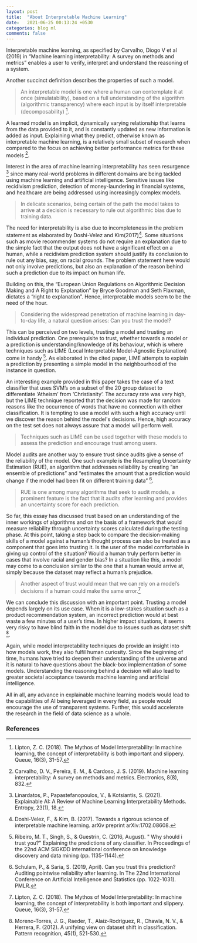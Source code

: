 ```yaml
---
layout: post
title:  "About Interpretable Machine Learning"
date:   2021-06-25 00:13:24 +0530
categories: blog ml
comments: false
---
```

Interpretable machine learning, as specified by Carvalho, Diogo V et al (2019) in “Machine learning interpretability: A survey on methods and metrics” enables a user to verify, interpret and understand the reasoning of a system. 

<!--more-->

Another succinct definition describes the properties of such a model. 


> An interpretable model is one where a human can contemplate it at once (simulatability), based on a full understanding of the algorithm (algorithmic transparency) where each input is by itself interpretable (decomposability) [^2].

A learned model is an implicit, dynamically varying relationship that learns from the data provided to it, and is constantly updated as new information is added as input. Explaining what they predict, otherwise known as interpretable machine learning, is a relatively small subset of research when compared to the focus on achieving better performance metrics for these models [^1]. 

<!--more-->

Interest in the area of machine learning interpretability has seen resurgence [^3] since many real-world problems in different domains are being tackled using machine learning and artificial intelligence. Sensitive issues like recidivism prediction, detection of money-laundering in financial systems, and healthcare are being addressed using increasingly complex models. 


> In delicate scenarios, being certain of the path the model takes to arrive at a decision is necessary to rule out algorithmic bias due to training data.


The need for interpretability is also due to incompleteness in the problem statement as elaborated by Doshi-Velez and Kim(2017)[^4]. Some situations such as movie recommender systems do not require an explanation due to the simple fact that the output does not have a significant effect on a human, while a recidivism prediction system should justify its conclusion to rule out any bias, say, on racial grounds. The problem statement here would not only involve predictions, but also an explanation of the reason behind such a prediction due to its impact on human life.

Building on this, the “European Union Regulations on Algorithmic Decision Making and A Right to Explanation” by Bryce Goodman and Seth Flaxman, dictates a “right to explanation”. Hence, interpretable models seem to be the need of the hour. 


> Considering the widespread penetration of machine learning in day-to-day life, a natural question arises: Can you trust the model? 


This can be perceived on two levels, trusting a model and trusting an individual prediction. One prerequisite to trust, whether towards a model or a prediction is understanding/knowledge of its behaviour, which is where techniques such as LIME (Local Interpretable Model-Agnostic Explanation) come in handy [^5]. As elaborated in the cited paper, LIME attempts to explain a prediction by presenting a simple model in the neighbourhood of the instance in question. 

An interesting example provided in this paper takes the case of a text classifier that uses SVM’s on a subset of the 20 group dataset to differentiate ‘Atheism’ from ‘Christianity’. The accuracy rate was very high, but the LIME technique reported that the decision was made for random reasons like the occurrence of words that have no connection with either classification. It is tempting to use a model with such a high accuracy until we discover the reason behind the model's decisions. Hence, high accuracy on the test set does not always assure that a model will perform well. 

> Techniques such as LIME can be used together with these models to assess the prediction and encourage trust among users. 

Model audits are another way to ensure trust since audits give a sense of the reliability of the model. One such example is the Resampling Uncertainty Estimation (RUE), an algorithm that addresses reliability by creating “an ensemble of predictions” and “estimates the amount that a prediction would change if the model had been fit on different training data” [^6]. 

> RUE is one among many algorithms that seek to audit models, a prominent feature is the fact that it audits after learning and provides an uncertainty score for each prediction. 

So far, this essay has discussed trust based on an understanding of the inner workings of algorithms and on the basis of a framework that would measure reliability through uncertainty scores calculated during the testing phase. At this point, taking a step back to compare the decision-making skills of a model against a human’s thought process can also be treated as a component that goes into trusting it. Is the user of the model comfortable in giving up control of the situation? Would a human truly perform better in cases that involve racial and gender bias? In a situation like this, a model may come to a conclusion similar to the one that a human would arrive at, simply because the dataset may reflect a human’s prejudice. 

> Another aspect of trust would mean that we can rely on a model’s decisions if a human could make the same error.[^2]

We can conclude this discussion with an important point. Trusting a model depends largely on its use case. When it is a low-stakes situation such as a product recommendation system, an incorrect prediction would at best waste a few minutes of a user’s time. In higher impact situations, it seems very risky to have blind faith in the model due to issues such as dataset shift [^7].  

Again, while model interpretability techniques do provide an insight into how models work, they also fulfil human curiosity. Since the beginning of time, humans have tried to deepen their understanding of the universe and it is natural to have questions about the black-box implementation of some models. Understanding the reasoning behind a decision will also lead to greater societal acceptance towards machine learning and artificial intelligence. 


All in all, any advance in explainable machine learning models would lead to the capabilities of AI being leveraged in every field, as people would encourage the use of transparent systems. Further, this would accelerate the research in the field of data science as a whole. 

### References

[^1]: Carvalho, D. V., Pereira, E. M., & Cardoso, J. S. (2019). Machine learning interpretability: A survey on methods and metrics. Electronics, 8(8), 832.
[^2]: Lipton, Z. C. (2018). The Mythos of Model Interpretability: In machine learning, the concept of interpretability is both important and slippery. Queue, 16(3), 31-57.
[^3]: Linardatos, P., Papastefanopoulos, V., & Kotsiantis, S. (2021). Explainable AI: A Review of Machine Learning Interpretability Methods. Entropy, 23(1), 18.

[^4]: Doshi-Velez, F., & Kim, B. (2017). Towards a rigorous science of interpretable machine learning. arXiv preprint arXiv:1702.08608.
[^5]: Ribeiro, M. T., Singh, S., & Guestrin, C. (2016, August). " Why should i trust you?" Explaining the predictions of any classifier. In Proceedings of the 22nd ACM SIGKDD international conference on knowledge discovery and data mining (pp. 1135-1144).
[^6]: Schulam, P., & Saria, S. (2019, April). Can you trust this prediction? Auditing pointwise reliability after learning. In The 22nd International Conference on Artificial Intelligence and Statistics (pp. 1022-1031). PMLR.
[^7]: Moreno-Torres, J. G., Raeder, T., Alaiz-Rodríguez, R., Chawla, N. V., & Herrera, F. (2012). A unifying view on dataset shift in classification. Pattern recognition, 45(1), 521-530.

[^8]: Molnar, Christoph. "Interpretable machine learning. A Guide for Making Black Box Models Explainable", 2019. Interpretable Machine Learning Book.

